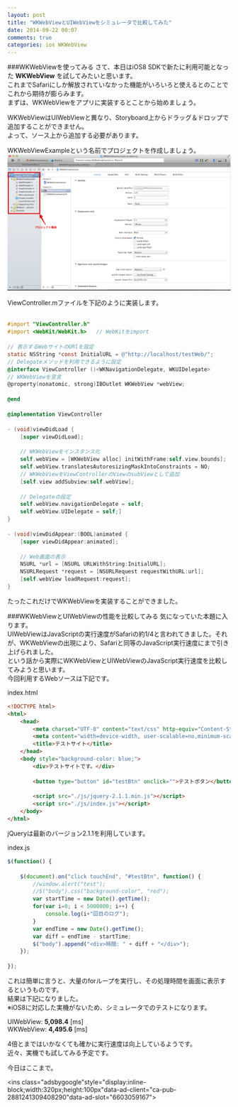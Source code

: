 ```yaml
---
layout: post
title: "WKWebViewとUIWebViewをシミュレータで比較してみた"
date: 2014-09-22 00:07
comments: true
categories: ios WKWebView
---
```


###WKWebViewを使ってみる
さて、本日はiOS8 SDKで新たに利用可能となった **WKWebView** を試してみたいと思います。  
これまでSafariにしか解放されていなかった機能がいろいろと使えるとのことでこれから期待が膨らみます。  
まずは、WKWebViewをアプリに実装するとことから始めましょう。  

WKWebViewはUIWebViewと異なり、Storyboard上からドラッグ＆ドロップで追加することができません。  
よって、ソース上から追加する必要があります。  

WKWebViewExampleという名前でプロジェクトを作成しましょう。  
![WKWebViewExampleプロジェクト](/images/wkwebview1.png)  

<!--more-->

ViewController.mファイルを下記のように実装します。  

```objective-c

#import "ViewController.h"
#import <WebKit/WebKit.h>	// WebKitをimport

// 表示するWebサイトのURlを設定
static NSString *const InitialURL = @"http://localhost/testWeb/";
// Delegateメソッドを利用できるように設定
@interface ViewController ()<WKNavigationDelegate, WKUIDelegate>
// WKWebViewを宣言
@property(nonatomic, strong)IBOutlet WKWebView *webView;

@end

@implementation ViewController

- (void)viewDidLoad {
	[super viewDidLoad];

	// WKWebViewをインスタンス化
	self.webView = [WKWebView alloc] initWithFrame:self.view.bounds];
	self.webView.translatesAutoresizingMaskIntoConstraints = NO;
	// WKWebViewをViewControllerのViewのsubViewとして追加
	[self.view addSubview:self.webView];

	// Delegateの設定
	self.webView.navigationDelegate = self;
	self.webView.UIDelegate = self;]
}

- (void)viewDidAppear:(BOOL)animated {
	[super viewDidAppear:animated];

	// Web画面の表示
	NSURL *url = [NSURL URLWithString:InitialURL];
	NSURLRequest *request = [NSURLRequest requestWithURL:url];
	[self.webView loadRequest:request];
}

```

たったこれだけでWKWebViewを実装することができました。  

###WKWebViewとUIWebViewの性能を比較してみる
気になっていた本題に入ります。  
UIWebViewはJavaScriptの実行速度がSafariの約1/4と言われてきました。それが、WKWebViewの出現により、Safariと同等のJavaScript実行速度にまで引き上げられました。  
という話から実際にWKWebViewとUIWebViewのJavaScript実行速度を比較してみようと思います。  
今回利用するWebソースは下記です。  

index.html  
```html
<!DOCTYPE html>
<html>
	<head>
		<meta charset="UTF-8" content="text/css" http-equiv="Content-Style-Type" />
		<meta content="width=device-width, user-scalable=no,minimum-scale=0.5, maximum-scale=1.0" name="viewport" />
		<title>テストサイト</title>
	</head>
	<body style="background-color: blue;">
		<div>テストサイトです。</div>

		<button type="button" id="testBtn" onclick="">テストボタン</button>

		<script src="./js/jquery-2.1.1.min.js"></script>
		<script src="./js/index.js"></script>
	</body>
</html>

```

jQueryは最新のバージョン2.1.1を利用しています。  

index.js  
```javascript
$(function() {

	$(document).on("click touchEnd", "#testBtn", function() {
		//window.alert("test");
		//$("body").css("background-color", "red");
		var startTime = new Date().getTime();
		for(var i=0; i < 5000000; i++) {
			console.log(i+"回目のログ");
		}
		var endTime = new Date().getTime();
		var diff = endTime - startTime;
		$("body").append("<div>時間: " + diff + "</div>");
	});

});

```

これは簡単に言うと、大量のforループを実行し、その処理時間を画面に表示するというものです。  
結果は下記になりました。  
※iOS8に対応した実機がないため、シミュレータでのテストになります。  

UIWebView: **5,098.4** [ms]  
WKWebView: **4,495.6** [ms]  

4倍とまではいかなくても確かに実行速度は向上しているようです。  
近々、実機でも試してみる予定です。  

今日はここまで。  

<script async src="//pagead2.googlesyndication.com/pagead/js/adsbygoogle.js"></script>
<ins class="adsbygoogle"style="display:inline-block;width:320px;height:100px"data-ad-client="ca-pub-2881241309408290"data-ad-slot="6603059167"></ins>
<script>
(adsbygoogle = window.adsbygoogle || []).push({});
</script>
